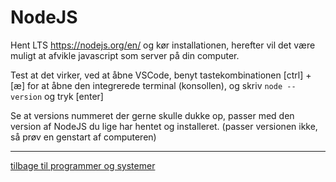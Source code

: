 # NodeJS
Hent LTS https://nodejs.org/en/ og kør installationen, herefter vil det være muligt at afvikle javascript som server på din computer.

Test at det virker, ved at åbne VSCode, benyt tastekombinationen [ctrl] + [æ] for at åbne den integrerede terminal (konsollen), og skriv ```node --version``` og tryk [enter]

Se at versions nummeret der gerne skulle dukke op, passer med den version af NodeJS du lige har hentet og installeret. (passer versionen ikke, så prøv en genstart af computeren)


---

[tilbage til programmer og systemer](http://github.com/rts-cmk-WI81/programmer-og-systemer.md)